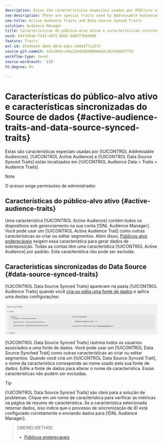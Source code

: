 ```yaml
---
description: Essas são características especiais usadas por Públicos-alvo endereçáveis. O Público-alvo ativo e as Características sincronizadas do Source estão localizados em Dados de público-alvo > Características > Características de público-alvo.
seo-description: These are special traits used by Addressable Audiences. Active Audience and Data Source Synced Traits are located in Audience Data > Traits > Audience Traits.
seo-title: Active Audience Traits and Data Source Synced Traits
solution: Audience Manager
title: Características do público-alvo ativo e características sincronizadas do Source de dados
uuid: b4f145ab-f343-4d71-86d1-5d03f7b03809
feature: Traits
exl-id: 8fa4ea24-1beb-40cb-bdec-540a3f7c2573
source-git-commit: 4d3c859cc4dc5294286680b0e63c287e0409f7fd
workflow-type: tm+mt
source-wordcount: '215'
ht-degree: 0%

---
```


# Características do público-alvo ativo e características sincronizadas do Source de dados {#active-audience-traits-and-data-source-synced-traits}

Estas são características especiais usadas por [!UICONTROL Addressable Audiences]. [!UICONTROL Active Audience] e [!UICONTROL Data Source Synced Traits] estão localizados em [!UICONTROL Audience Data > Traits > Audience Traits].

>[!NOTE]
>
>O acesso exige permissões de administrador.

## Características do público-alvo ativo {#active-audience-traits}

Uma característica [!UICONTROL Active Audience] contém todos os dispositivos sob gerenciamento na sua conta [!DNL Audience Manager]. Você pode usar um [!UICONTROL Active Audience Trait] como outras características ao criar ou editar segmentos. Além disso, [Públicos-alvo endereçáveis](../../features/addressable-audiences.md) exigem essa característica para gerar dados de sobreposição. Todas as contas têm uma característica [!UICONTROL Active Audience] por padrão. Esta característica não pode ser excluída.

## Características sincronizadas do Data Source {#data-source-synced-traits}

[!UICONTROL Data Source Synced Traits] aparecem na pasta [!UICONTROL Audience Traits] quando você [cria ou edita uma fonte de dados](../../features/manage-datasources.md#create-data-source) e aplica uma destas configurações:

![](assets/datasource_synced.png)

[!UICONTROL Data Source Synced Traits] rastreia todos os usuários associados a uma fonte de dados. Você pode usar um [!UICONTROL Data Source Synched Trait] como outras características ao criar ou editar segmentos. Quando você cria um [!UICONTROL Data Source Synced Trait], o nome da característica corresponde ao nome usado pela sua fonte de dados. Edite a fonte de dados para alterar o nome da característica. Essas características não podem ser excluídas.

>[!TIP]
>
>[!UICONTROL Data Source Synced Traits] são úteis para a solução de problemas. Clique em um nome de característica para verificar as métricas na página de resumo de característica. Se a característica selecionada retornar dados, isso indica que o processo de sincronização de ID está configurado corretamente e enviando dados para [!DNL Audience Manager].

>[!MORELIKETHIS]
>
>* [Públicos endereçáveis](../../features/addressable-audiences.md)
